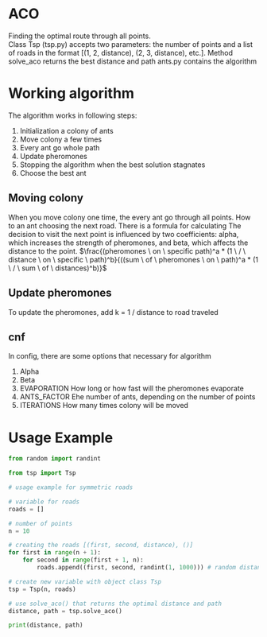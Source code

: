 # ACO
Finding the optimal route through all points. <br>
Class Tsp (tsp.py) accepts two parameters: the number of points and a list of roads in the format [(1, 2, distance), (2, 3, distance), etc.].
Method solve_aco returns the best distance and path
ants.py contains the algorithm
# Working algorithm
The algorithm works in following steps:
1. Initialization a colony of ants
2. Move colony a few times
3. Every ant go whole path
4. Update pheromones
5. Stopping the algorithm when the best solution stagnates
6. Choose the best ant
## Moving colony
When you move colony one time, the every ant go through all points.
How to an ant choosing the next road. There is a formula for calculating
The decision to visit the next point is influenced by two coefficients: alpha, which increases the strength of pheromones, and beta, which affects the distance to the point.
$\frac{(pheromones \ on \ specific path)^a * (1 \ / \  distance \ on \ specific \ path)^b}{((sum \ of \  pheromones \ on \ path)^a * (1 \ / \ sum \ of \ distances)^b)}$
## Update pheromones
To update the pheromones, add k = 1 / distance to road traveled
## cnf
In config, there are some options that necessary for algorithm
1. Alpha
2. Beta
3. EVAPORATION
   How long or how fast will the pheromones evaporate
4. ANTS_FACTOR
   Еhe number of ants, depending on the number of points
5. ITERATIONS
  How many times colony will be moved

# Usage Example
```python
from random import randint

from tsp import Tsp

# usage example for symmetric roads

# variable for roads
roads = []

# number of points 
n = 10

# creating the roads [(first, second, distance), ()]
for first in range(n + 1):
    for second in range(first + 1, n):
        roads.append((first, second, randint(1, 1000))) # random distance

# create new variable with object class Tsp
tsp = Tsp(n, roads)

# use solve_aco() that returns the optimal distance and path
distance, path = tsp.solve_aco()

print(distance, path)
```
